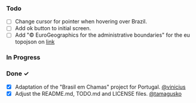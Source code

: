 ### Todo

- [ ] Change cursor for pointer when hovering over Brazil.  
- [ ] Add ok button to initial screen.
- [ ] Add "© EuroGeographics for the administrative boundaries" for the eu topojson on [link](https://ec.europa.eu/eurostat/web/gisco/geodata/reference-data/administrative-units-statistical-units/nuts) 

### In Progress

### Done ✓

- [x] Adaptation of the "Brasil em Chamas" project for Portugal. [@vinicius](https://github.com/vinicius-cleves/)
- [x] Adjust the README.md, TODO.md and LICENSE files. [@tamagusko](https://github.com/tamagusko/)